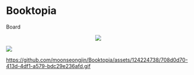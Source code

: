 # Booktopia
Board

<p align="center">
  <img src="https://github.com/moonseongjin/Booktopia/assets/124224738/a7a0ab7e-6dc0-4669-b658-c6536e9cd29d.gif">
</p>


<img src="https://github.com/moonseongjin/Booktopia/assets/124224738/60ccc3ba-88a1-45e6-b647-8e0bc66ecd9d.gif">

https://github.com/moonseongjin/Booktopia/assets/124224738/708d0d70-413d-4df1-a579-bdc29e236afd.gif
